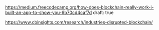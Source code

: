 https://medium.freecodecamp.org/how-does-blockchain-really-work-i-built-an-app-to-show-you-6b70cd4caf7d
draft: true

https://www.cbinsights.com/research/industries-disrupted-blockchain/